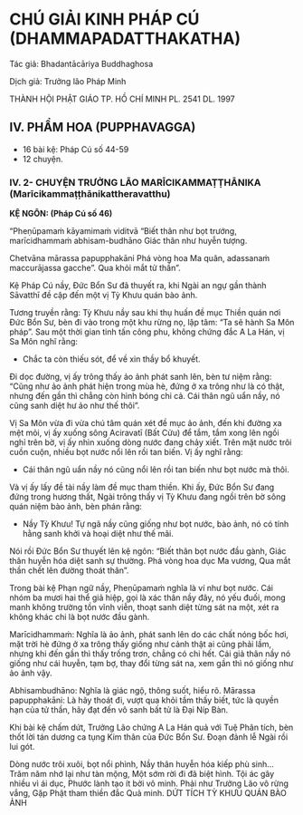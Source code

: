 # CHÚ GIẢI KINH PHÁP CÚ (DHAMMAPADATTHAKATHA)

Tác giả: Bhadantācāriya Buddhaghosa

Dịch giả: Trưởng lão Pháp Minh

THÀNH HỘI PHẬT GIÁO TP. HỒ CHÍ MINH
PL. 2541 DL. 1997

## IV. PHẨM HOA (PUPPHAVAGGA)

- 16 bài kệ: Pháp Cú số 44-59
- 12 chuyện.

### IV. 2- CHUYỆN TRƯỞNG LÃO MARĪCIKAMMAṬṬHĀNIKA (Marīcikammaṭṭhānikattheravatthu)

**KỆ NGÔN: (Pháp Cú số 46)**

“Pheṇūpamaṁ kāyamimaṁ viditvā “Biết thân như bọt trướng, marīcidhammaṁ abhisam-budhāno Giác thân như huyễn tượng.

Chetvāna mārassa papupphakāni Phá vòng hoa Ma quân, adassanaṁ maccurājassa gacche”. Qua khỏi mắt tử thần”.

Kệ Pháp Cú nầy, Đức Bổn Sư đã thuyết ra, khi Ngài an ngự gần thành Sāvatthī đề cập đến một vị Tỳ Khưu quán bào ảnh.

Tương truyền rằng: Tỳ Khưu nầy sau khi thụ huấn đề mục Thiền quán nơi Đức Bổn Sư, bèn đi vào trong một khu rừng nọ, lập tâm: “Ta sẽ hành Sa Môn pháp”. Sau một thời gian tinh tấn công phu, không chứng đắc A La Hán, vị Sa Môn nghĩ rằng:

- Chắc ta còn thiếu sót, để về xin thầy bổ khuyết.

Đi dọc đường, vị ấy trông thấy ảo ảnh phát sanh lên, bèn tư niệm rằng: “Cũng như ảo ảnh phát hiện trong mùa hè, đứng ở xa trông như là có thật, nhưng đến gần thì chẳng còn hình bóng chi cả.
Cái thân ngũ uẩn nầy, nó cũng sanh diệt hư ảo như thế thôi”.

Vị Sa Môn vừa đi vừa chú tâm quán xét đề mục ảo ảnh, đến khi đường xa mệt mỏi, vị ấy xuống sông Aciravatī (Bất Cửu) để tắm, tắm xong lên ngồi nghỉ trên bờ, vị ấy nhìn xuống dòng nước đang chảy xiết. Trên mặt nước trôi cuồn cuộn, nhiều bọt nước nổi lên rồi tan biến. Vị ấy nghĩ rằng:

- Cái thân ngũ uẩn nầy nó cũng nổi lên rồi tan biến như bọt nước mà thôi.

Và vị ấy lấy đề tài nầy làm đề mục tham thiền.
Khi ấy, Đức Bổn Sư đang đứng trong hương thất, Ngài trông thấy vị Tỳ Khưu đang ngồi trên bờ sông quán niệm bào ảnh, bèn phán rằng:

- Nầy Tỳ Khưu! Tự ngã nầy cũng giống như bọt nước, bào ảnh, nó có tính hằng sanh khởi và hoại diệt như thế mãi.

Nói rồi Đức Bổn Sư thuyết lên kệ ngôn: “Biết thân bọt nước đầu gành,
Giác thân huyễn hóa diệt sanh sự thường.
Phá vòng hoa dục Ma vương,
Qua mắt thần chết lên đường thoát thân”.

Trong bài kệ Phạn ngữ nầy, Pheṇūpamaṁ nghĩa là ví như bọt nước. Cái nhóm ba mươi hai thể giả hiệp, gọi là xác thân nầy đây, nó yếu đuối, mong manh không trường tồn vĩnh viễn, thoạt sanh diệt từng sát na một, xét ra không khác chi là bọt nước đầu gành.

Marīcidhammaṁ: Nghĩa là ảo ảnh, phát sanh lên do các chất nóng bốc hơi, mặt trời hè đứng ở xa trông thấy giống như cảnh thật ai cũng phải lầm, nhưng khi đến gần thì thấy trống trơn, chẳng có chi hết. Cái giả thân nầy nó giống như cái huyễn, tạm bợ, thay đổi từng sát na, xem gần thì nó giống như ảo ảnh vậy.

Abhisambudhāno: Nghĩa là giác ngộ, thông suốt, hiểu rõ.
Mārassa papupphakāni: Là hãy thoát đi, vượt qua khỏi tầm thấy biết, tức là quyền hạn của tử thần, hãy đạt đến vô sanh bất tử là Đại Níp Bàn.

Khi bài kệ chấm dứt, Trưởng Lão chứng A La Hán quả với Tuệ Phân tích, bèn thốt lời tán dương ca tụng Kim thân của Đức Bổn Sư. Đoạn đảnh lễ Ngài rồi lui gót.

Dòng nước trôi xuôi, bọt nổi phình,
Nầy thân huyễn hóa kiếp phù sinh...
Trăm năm nhớ lại như tàn mộng,
Một sớm rời đi đã biệt hình.
Tội ác gây nhiều vì ái dục,
Phước lành tạo ít bởi vô minh.
Phải như Trưởng Lão vô rừng vắng,
Gặp Phật tham thiền đắc Quả minh.
DỨT TÍCH TỲ KHƯU QUÁN BÀO ẢNH
